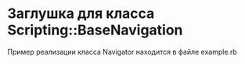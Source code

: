 # Заглушка для класса Scripting::BaseNavigation

Пример реализации класса Navigator находится в файле example.rb
